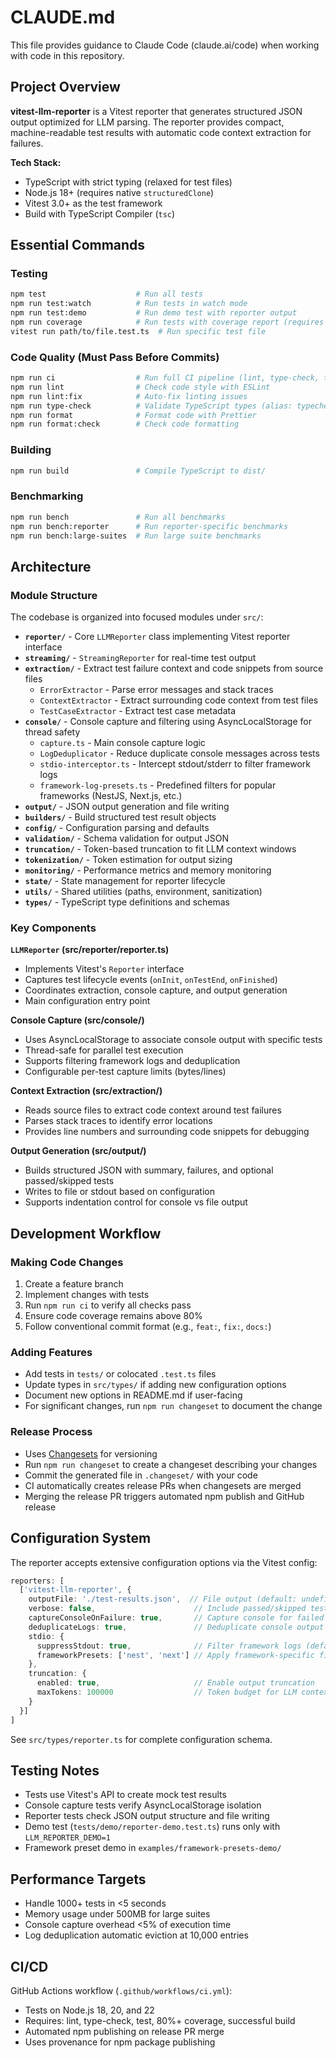 # CLAUDE.md

This file provides guidance to Claude Code (claude.ai/code) when working with code in this repository.

## Project Overview

**vitest-llm-reporter** is a Vitest reporter that generates structured JSON output optimized for LLM parsing. The reporter provides compact, machine-readable test results with automatic code context extraction for failures.

**Tech Stack:**
- TypeScript with strict typing (relaxed for test files)
- Node.js 18+ (requires native `structuredClone`)
- Vitest 3.0+ as the test framework
- Build with TypeScript Compiler (`tsc`)

## Essential Commands

### Testing
```bash
npm test                    # Run all tests
npm run test:watch          # Run tests in watch mode
npm run test:demo           # Run demo test with reporter output
npm run coverage            # Run tests with coverage report (requires 80%+)
vitest run path/to/file.test.ts  # Run specific test file
```

### Code Quality (Must Pass Before Commits)
```bash
npm run ci                  # Run full CI pipeline (lint, type-check, test, coverage, build)
npm run lint                # Check code style with ESLint
npm run lint:fix            # Auto-fix linting issues
npm run type-check          # Validate TypeScript types (alias: typecheck)
npm run format              # Format code with Prettier
npm run format:check        # Check code formatting
```

### Building
```bash
npm run build               # Compile TypeScript to dist/
```

### Benchmarking
```bash
npm run bench               # Run all benchmarks
npm run bench:reporter      # Run reporter-specific benchmarks
npm run bench:large-suites  # Run large suite benchmarks
```

## Architecture

### Module Structure
The codebase is organized into focused modules under `src/`:

- **`reporter/`** - Core `LLMReporter` class implementing Vitest reporter interface
- **`streaming/`** - `StreamingReporter` for real-time test output
- **`extraction/`** - Extract test failure context and code snippets from source files
  - `ErrorExtractor` - Parse error messages and stack traces
  - `ContextExtractor` - Extract surrounding code context from test files
  - `TestCaseExtractor` - Extract test case metadata
- **`console/`** - Console capture and filtering using AsyncLocalStorage for thread safety
  - `capture.ts` - Main console capture logic
  - `LogDeduplicator` - Reduce duplicate console messages across tests
  - `stdio-interceptor.ts` - Intercept stdout/stderr to filter framework logs
  - `framework-log-presets.ts` - Predefined filters for popular frameworks (NestJS, Next.js, etc.)
- **`output/`** - JSON output generation and file writing
- **`builders/`** - Build structured test result objects
- **`config/`** - Configuration parsing and defaults
- **`validation/`** - Schema validation for output JSON
- **`truncation/`** - Token-based truncation to fit LLM context windows
- **`tokenization/`** - Token estimation for output sizing
- **`monitoring/`** - Performance metrics and memory monitoring
- **`state/`** - State management for reporter lifecycle
- **`utils/`** - Shared utilities (paths, environment, sanitization)
- **`types/`** - TypeScript type definitions and schemas

### Key Components

**`LLMReporter` (src/reporter/reporter.ts)**
- Implements Vitest's `Reporter` interface
- Captures test lifecycle events (`onInit`, `onTestEnd`, `onFinished`)
- Coordinates extraction, console capture, and output generation
- Main configuration entry point

**Console Capture (src/console/)**
- Uses AsyncLocalStorage to associate console output with specific tests
- Thread-safe for parallel test execution
- Supports filtering framework logs and deduplication
- Configurable per-test capture limits (bytes/lines)

**Context Extraction (src/extraction/)**
- Reads source files to extract code context around test failures
- Parses stack traces to identify error locations
- Provides line numbers and surrounding code snippets for debugging

**Output Generation (src/output/)**
- Builds structured JSON with summary, failures, and optional passed/skipped tests
- Writes to file or stdout based on configuration
- Supports indentation control for console vs file output

## Development Workflow

### Making Code Changes
1. Create a feature branch
2. Implement changes with tests
3. Run `npm run ci` to verify all checks pass
4. Ensure code coverage remains above 80%
5. Follow conventional commit format (e.g., `feat:`, `fix:`, `docs:`)

### Adding Features
- Add tests in `tests/` or colocated `.test.ts` files
- Update types in `src/types/` if adding new configuration options
- Document new options in README.md if user-facing
- For significant changes, run `npm run changeset` to document the change

### Release Process
- Uses [Changesets](https://github.com/changesets/changesets) for versioning
- Run `npm run changeset` to create a changeset describing your changes
- Commit the generated file in `.changeset/` with your code
- CI automatically creates release PRs when changesets are merged
- Merging the release PR triggers automated npm publish and GitHub release

## Configuration System

The reporter accepts extensive configuration options via the Vitest config:

```typescript
reporters: [
  ['vitest-llm-reporter', {
    outputFile: './test-results.json',  // File output (default: undefined, writes to stdout)
    verbose: false,                      // Include passed/skipped tests (default: false)
    captureConsoleOnFailure: true,       // Capture console for failed tests (default: true)
    deduplicateLogs: true,               // Deduplicate console output (default: true)
    stdio: {
      suppressStdout: true,              // Filter framework logs (default: true)
      frameworkPresets: ['nest', 'next'] // Apply framework-specific filters
    },
    truncation: {
      enabled: true,                     // Enable output truncation
      maxTokens: 100000                  // Token budget for LLM context
    }
  }]
]
```

See `src/types/reporter.ts` for complete configuration schema.

## Testing Notes

- Tests use Vitest's API to create mock test results
- Console capture tests verify AsyncLocalStorage isolation
- Reporter tests check JSON output structure and file writing
- Demo test (`tests/demo/reporter-demo.test.ts`) runs only with `LLM_REPORTER_DEMO=1`
- Framework preset demo in `examples/framework-presets-demo/`

## Performance Targets

- Handle 1000+ tests in <5 seconds
- Memory usage under 500MB for large suites
- Console capture overhead <5% of execution time
- Log deduplication automatic eviction at 10,000 entries

## CI/CD

GitHub Actions workflow (`.github/workflows/ci.yml`):
- Tests on Node.js 18, 20, and 22
- Requires: lint, type-check, test, 80%+ coverage, successful build
- Automated npm publishing on release PR merge
- Uses provenance for npm package publishing
